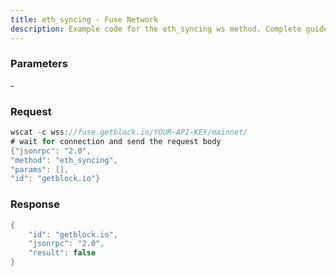 ```yaml
---
title: eth_syncing - Fuse Network
description: Example code for the eth_syncing ws method. Сomplete guide on how to use eth_syncing ws in GetBlock.io Web3 documentation.
---
```


### Parameters


\-

### Request

``` java
wscat -c wss://fuse.getblock.io/YOUR-API-KEY/mainnet/ 
# wait for connection and send the request body 
{"jsonrpc": "2.0",
"method": "eth_syncing",
"params": [],
"id": "getblock.io"}
```

###  Response

``` java
{
    "id": "getblock.io",
    "jsonrpc": "2.0",
    "result": false
}
```

